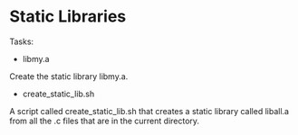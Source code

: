 # Static Libraries

Tasks:

* libmy.a

Create the static library libmy.a.

* create_static_lib.sh

A script called create_static_lib.sh that creates a static library called liball.a from all the .c files that are in the current directory.
